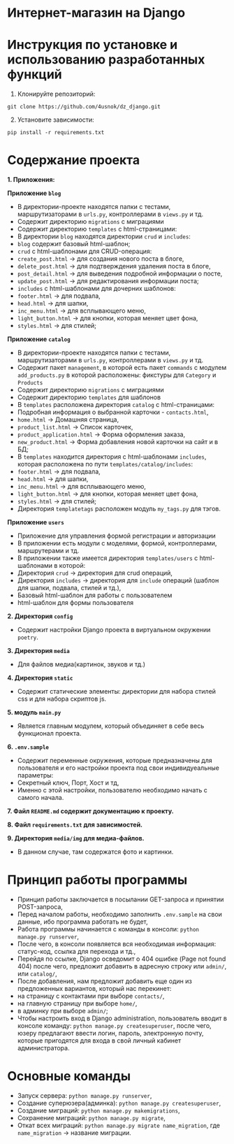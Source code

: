# Интернет-магазин на Django

# Инструкция по установке и использованию разработанных функций
1. Клонируйте репозиторий:
```
git clone https://github.com/4usnok/dz_django.git
```
2. Установите зависимости:
```
pip install -r requirements.txt
```
# Содержание проекта
**1. Приложения:**

**Приложение `blog`**

* В директории-проекте находятся папки с тестами, маршрутизаторами в `urls.py`, контроллерами в `views.py` и тд.
* Содержит директорию `migrations` с миграциями
* Содержит директорию `templates` с html-страницами:
* В директории `blog` находятся директории `crud` и `includes`:
* `blog` содержит базовый html-шаблон;
* `crud` с html-шаблонами для CRUD-операция: 
* `create_post.html` -> для создания нового поста в блоге,
* `delete_post.html` -> для подтверждения удаления поста в блоге,
* `post_detail.html` -> для выведения подробной информации о посте,
* `update_post.html` -> для редактирования информации поста;
* `includes` с html-шаблонами для дочерних шаблонов:
* `footer.html` -> для подвала,
* `head.html` -> для шапки,
* `inc_menu.html` -> для всплывающего меню,
* `light_button.html` -> для кнопки, которая меняет цвет фона,
* `styles.html` -> для стилей;

**Приложение `catalog`**

* В директории-проекте находятся папки с тестами, маршрутизаторами в `urls.py`, контроллерами в `views.py` и тд.
* Cодержит пакет `management`, в которой есть пакет `commands` с модулем `add_products.py` в которой расположены: фикстуры для `Category` и `Products`
* Содержит директорию `migrations` с миграциями
* Содержит директорию `templates` для шаблонов
* В `templates` расположена директория `catalog` с html-страницами:
* Подробная информация о выбранной карточки - `contacts.html`, 
* `home.html` -> Домашняя страница,
* `product_list.html` -> Список карточек,
* `product_application.html` -> Форма оформления заказа,
* `new_product.html` -> Форма добавления новой карточки на сайт и в БД;
* В `templates` находится директория с html-шаблонами `includes`, которая расположена по пути `templates/catalog/includes`:
* `footer.html` -> для подвала,
* `head.html` -> для шапки,
* `inc_menu.html` -> для всплывающего меню,
* `light_button.html` -> для кнопки, которая меняет цвет фона,
* `styles.html` -> для стилей;
* Директория `templatetags` расположен модуль `my_tags.py` для тэгов.

**Приложение `users`**

* Приложение для управления формой регистрации и авторизации
* В приложении есть модули с моделями, формой, контроллерами, маршрутерами и тд.
* В приложении также имеется директория `templates/users` с html-шаблонами в которой:
* Директория `crud` -> директория для crud операций,
* Директория `includes` -> директория для `include` операций (шаблон для шапки, подвала, стилей и тд.),
* Базовый html-шаблон для работы с пользователем
* html-шаблон для формы пользователя

**2. Директория `config`**
* Содержит настройки Django проекта в виртуальном окружении `poetry`.

**3. Директория `media`**
* Для файлов медиа(картинок, звуков и тд.)

**4. Директория `static`**
* Содержит статические элементы: директории для набора стилей css и для набора скриптов js.

**5. модуль `main.py`**
* Является главным модулем, который объединяет в себе весь функционал проекта.

**6. `.env.sample`**
* Содержит переменные окружения, которые предназначены для пользователя и его настройки проекта под свои индивидуеальные параметры:
* Секретный ключ, Порт, Хост и тд,
* Именно с этой настройки, пользователю необходимо начать с самого начала.

**7. Файл `README.md` содержит документацию к проекту.**

**8. Файл `requirements.txt` для зависимостей.**

**9. Директория `media/img` для медиа-файлов.** 
* В данном случае, там содержатся фото и картинки.


# Принцип работы программы
* Принцип работы заключается в посылании GET-запроса и принятии POST-запроса,
* Перед началом работы, необходимо заполнить `.env.sample` на свои данные, ибо программа работать не будет,
* Работа программы начинается с команды в консоли: `python manage.py runserver`,
* После чего, в консоли появляется вся необходимая информация: статус-код, ссылка для перехода и тд.,
* Перейдя по ссылке, Django осведомит о 404 ошибке (Page not found 404) после чего, предложит добавить в адресную строку или `admin/`, или `catalog/`,
* После добавления, нам предложит добавить еще один из предложенных вариантов, который нас перекинет: 
* на страницу с контактами при выборе `contacts/`,
* на главную страницу при выборе `home/`,
* в админку при выборе `admin/`;
* Чтобы настроить вход в Django administration, пользователь вводит в консоле команду: `python manage.py createsuperuser`,
после чего, юзеру предлагают ввести логин, пароль, электронную почту, которые пригодятся для входа в свой личный кабинет администратора.

# Основные команды
* Запуск сервера: `python manage.py runserver`,
* Создание суперюзера(админка): `python manage.py createsuperuser`,
* Создание миграций: `python manage.py makemigrations`,
* Сохранение миграций: `python manage.py migrate`,
* Откат всех миграций: `python manage.py migrate name_migration`, где `name_migration` -> название миграции.
